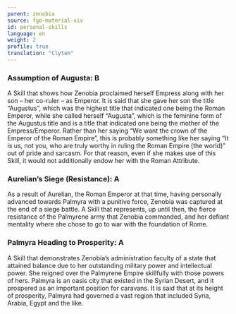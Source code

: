 ```yaml
---
parent: zenobia
source: fgo-material-xiv
id: personal-skills
language: en
weight: 2
profile: true
translation: "Clyton"
---
```


### Assumption of Augusta: B

A Skill that shows how Zenobia proclaimed herself Empress along with her son – her co-ruler – as Emperor. It is said that she gave her son the title “Augustus”, which was the highest title that indicated one being the Roman Emperor, while she called herself “Augusta”, which is the feminine form of the Augustus title and is a title that indicated one being the mother of the Empress/Emperor. Rather than her saying “We want the crown of the Emperor of the Roman Empire”, this is probably something like her saying “It is us, not you, who are truly worthy in ruling the Roman Empire (the world)” out of pride and sarcasm. For that reason, even if she makes use of this Skill, it would not additionally endow her with the Roman Attribute.

### Aurelian’s Siege (Resistance): A

As a result of Aurelian, the Roman Emperor at that time, having personally advanced towards Palmyra with a punitive force, Zenobia was captured at the end of a siege battle. A Skill that represents, up until then, the fierce resistance of the Palmyrene army that Zenobia commanded, and her defiant mentality where she chose to go to war with the foundation of Rome.

### Palmyra Heading to Prosperity: A

A Skill that demonstrates Zenobia’s administration faculty of a state that attained balance due to her outstanding military power and intellectual power. She reigned over the Palmyrene Empire skillfully with those powers of hers. Palmyra is an oasis city that existed in the Syrian Desert, and it prospered as an important position for caravans. It is said that at its height of prosperity, Palmyra had governed a vast region that included Syria, Arabia, Egypt and the like.
